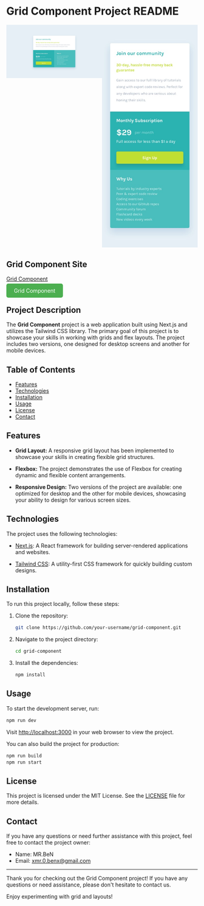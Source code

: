 # Grid Component Project README

<div style="display: flex; justify-content: space-between;">
    <div style="flex: 1;">
        <img src="public/design/desktop-design.jpg" alt="Desktop version">
    </div>
    <div style="flex: 1;">
        <img src="public/design/mobile-design.jpg" alt="Mobile version">
    </div>
</div>

## Grid Component Site

[Grid Component](https://grid-component-chi.vercel.app/)

<a href="https://grid-component-chi.vercel.app/" class="demo-link">Grid Component</a>

<style>
.demo-link {
  text-decoration: none;
  padding: 10px 20px;
  border-radius: 5px;
  color: white;
}

@media (prefers-color-scheme: dark) {
  .demo-link {
    background-color: #333; /* Dark mode background color */
  }
}

@media (prefers-color-scheme: light) {
  .demo-link {
    background-color: #4CAF50; /* Light mode background color */
  }
}
</style>

## Project Description

The **Grid Component** project is a web application built using Next.js and utilizes the Tailwind CSS library. The primary goal of this project is to showcase your skills in working with grids and flex layouts. The project includes two versions, one designed for desktop screens and another for mobile devices.

## Table of Contents

- [Features](#features)
- [Technologies](#technologies)
- [Installation](#installation)
- [Usage](#usage)
- [License](#license)
- [Contact](#contact)

## Features

- **Grid Layout:** A responsive grid layout has been implemented to showcase your skills in creating flexible grid structures.

- **Flexbox:** The project demonstrates the use of Flexbox for creating dynamic and flexible content arrangements.

- **Responsive Design:** Two versions of the project are available: one optimized for desktop and the other for mobile devices, showcasing your ability to design for various screen sizes.

## Technologies

The project uses the following technologies:

- [Next.js](https://nextjs.org/): A React framework for building server-rendered applications and websites.

- [Tailwind CSS](https://tailwindcss.com/): A utility-first CSS framework for quickly building custom designs.

## Installation

To run this project locally, follow these steps:

1. Clone the repository:

   ```bash
   git clone https://github.com/your-username/grid-component.git
   ```

2. Navigate to the project directory:

   ```bash
   cd grid-component
   ```

3. Install the dependencies:

   ```bash
   npm install
   ```

## Usage

To start the development server, run:

```bash
npm run dev
```

Visit [http://localhost:3000](http://localhost:3000) in your web browser to view the project.

You can also build the project for production:

```bash
npm run build
npm run start
```

## License

This project is licensed under the MIT License. See the [LICENSE](LICENSE) file for more details.

## Contact

If you have any questions or need further assistance with this project, feel free to contact the project owner:

- Name: MR.BeN
- Email: xmr.0.benx@gmail.com

---

Thank you for checking out the Grid Component project! If you have any questions or need assistance, please don't hesitate to contact us.

Enjoy experimenting with grid and  layouts!
